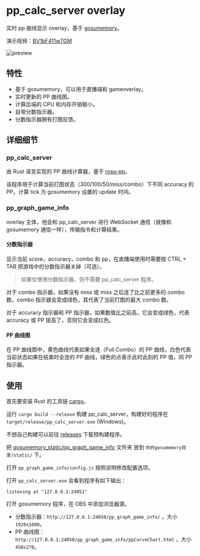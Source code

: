 # pp_calc_server overlay

实时 pp 曲线显示 overlay，基于 [gosumemory](https://github.com/l3lackShark/gosumemory)。

演示视频：[BV1bF411w7GM](https://www.bilibili.com/video/BV1bF411w7GM)

![preview](assets/preview.png)

## 特性
* 基于 gosumemory，可以用于直播端和 gameoverlay。
* 实时更新的 PP 曲线图。
* 计算后端的 CPU 和内存开销极小。
* 自带分数指示器。
* 分数指示器拥有打图反馈。

## 详细细节
### pp_calc_server
由 Rust 语言实现的 PP 曲线计算器，基于 [rosu-pp](https://github.com/MaxOhn/rosu-pp)。

该程序用于计算当前打图状态（300/100/50/miss/combo）下不同 accuracy 的 PP。计算 tick 为 gosumemory 设置的 update 时间。

### pp_graph_game_info
overlay 主体，他会和 pp_calc_server 进行 WebSocket 通信（就像和 gosumemory 通信一样），传输指令和计算结果。

#### 分数指示器

显示当前 score，accuracy，combo 和 pp，在直播端使用时需要按 CTRL + TAB 把游戏中的分数指示器关掉（可选）。

> 如果仅使用分数指示器，则不需要 pp_calc_server 程序。

对于 combo 指示器，如果没有 miss 或 miss 之后连了比之前更多的 combo 数，combo 指示器会变成绿色，其代表了当前打图的最大 combo 数。

对于 accuracy 指示器和 PP 指示器，如果数值比之前高，它会变成绿色，代表 accuracy 或 PP 提高了，否则它会变成红色。

#### PP 曲线图

在 PP 曲线图中，黄色曲线代表如果全连（Full Combo）的 PP 曲线，白色代表当前状态如果在结束时全连的 PP 曲线，绿色的点表示此时此刻的 PP 值，同 PP 指示器。

## 使用
首先要安装 Rust 的工具链 [cargo](https://doc.rust-lang.org/cargo/getting-started/installation.html)。

运行 `cargo build --release` 构建 pp_calc_server，构建好的程序在 `target/release/pp_calc_server.exe` (Windows)。

不想自己构建可以前往 [releases](https://github.com/StageGuard/pp_calc_server/releases) 下载预构建程序。

把 [gosumemory_static/pp_graph_game_info](gosumemory_static/pp_graph_game_info) 文件夹 放到 `你的gosumemory目录/static/` 下。

打开 `pp_graph_game_info/config.js` 按照说明修改配置选项。

打开 `pp_calc_server.exe` 会看到程序有如下输出：
```
listening at "127.0.0.1:24051"
```

打开 gosumemory 程序，在 OBS 中添加浏览器源。
* 分数指示器：`http://127.0.0.1:24050/pp_graph_game_info/` ，大小 `1920x1080`。
* PP 曲线图：`http://127.0.0.1:24050/pp_graph_game_info/ppCurveChart.html` ，大小 `450x270`。
